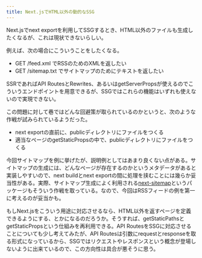 ```yaml
---
title: Next.jsでHTML以外の動的なSSG
---
```

Next.jsでnext exportを利用してSSGするとき、HTML以外のファイルも生成したくなるが、これは現状できないらしい。

例えば、次の場合にこういうことをしたくなる。

*   GET /feed.xml でRSSのためのXMLを返したい
*   GET /sitemap.txt でサイトマップのためにテキストを返したい

SSRであればAPI RoutesとRewrites、あるいはgetServerPropsが使えるのでこういうエンドポイントを用意できるが、SSGではこれらの機能はいずれも使えないので実現できない。

この問題に対して巷ではどんな回避策が取られているのかというと、次のような作戦が試みられているようだった。

*   next exportの直前に、publicディレクトリにファイルをつくる
*   適当なページのgetStaticPropsの中で、publicディレクトリにファイルをつくる

今回サイトマップを例に挙げたが、説明例としてはあまり良くない点がある。サイトマップの生成には、どんなページが存在するのかというメタデータがあると実装しやすいので、next buildとnext exportの間に処理を挟むことには幾らか妥当性がある。実際、サイトマップ生成によく利用される[next-sitemap](https://github.com/iamvishnusankar/next-sitemap)というパッケージもそういう作戦を取っている。なので、今回はRSSフィードの例を第一に考えるのが妥当かも。

もしNext.jsをこういう用途に対応させるなら、HTML以外を返すページを定義できるようにする、とかになるのだろうか。そうすれば、getStaticPathsとgetStaticPropsという仕組みを再利用できる。API RoutesをSSGに対応させることについても少し考えてみたが、API Routesは引数にrequestとresponseを取る形式になっているから、SSGではリクエストやレスポンスという概念が登場しないように出来ているので、この方向性は具合が悪そうに思う。
